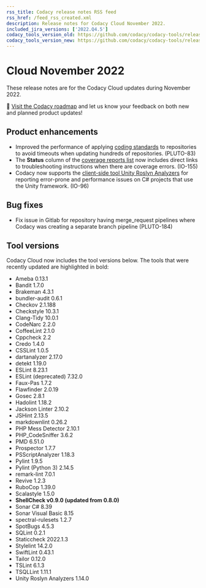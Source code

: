 ```yaml
---
rss_title: Codacy release notes RSS feed
rss_href: /feed_rss_created.xml
description: Release notes for Codacy Cloud November 2022.
included_jira_versions: ['2022.Q4.5']
codacy_tools_version_old: https://github.com/codacy/codacy-tools/releases/tag/6.6.5
codacy_tools_version_new: https://github.com/codacy/codacy-tools/releases/tag/6.7.36
---
```


# Cloud November 2022

These release notes are for the Codacy Cloud updates during November 2022.

📢 [Visit the Codacy roadmap](https://roadmap.codacy.com) and <span class="skip-vale">let us know</span> your feedback on both new and planned product updates!

<!--TODO Check these issues manually

Jira issues without release notes

Epics:
-   https://codacy.atlassian.net/browse/PLUTO-156
-   https://codacy.atlassian.net/browse/IO-224
-   https://codacy.atlassian.net/browse/IO-153
-   https://codacy.atlassian.net/browse/IO-152
-   https://codacy.atlassian.net/browse/CY-6710
-   https://codacy.atlassian.net/browse/CY-6697
-   https://codacy.atlassian.net/browse/CY-6654
-   https://codacy.atlassian.net/browse/COV-60
Bugs and Community Issues:
-   https://codacy.atlassian.net/browse/TS-11
-   https://codacy.atlassian.net/browse/IO-333
-   https://codacy.atlassian.net/browse/IO-206
Others:
-   https://codacy.atlassian.net/browse/TS-144
-   https://codacy.atlassian.net/browse/TS-8
-   https://codacy.atlassian.net/browse/TS-7
-   https://codacy.atlassian.net/browse/PLUTO-201
-   https://codacy.atlassian.net/browse/PLUTO-150
-   https://codacy.atlassian.net/browse/PLUTO-52
-   https://codacy.atlassian.net/browse/IO-184
-   https://codacy.atlassian.net/browse/IO-98
-   https://codacy.atlassian.net/browse/IO-37
-   https://codacy.atlassian.net/browse/CY-6589
-   https://codacy.atlassian.net/browse/COV-48
-   https://codacy.atlassian.net/browse/COV-46

Jira issues with disabled release notes

Epics:
-   https://codacy.atlassian.net/browse/PLUTO-121
-   https://codacy.atlassian.net/browse/IO-290
-   https://codacy.atlassian.net/browse/IO-247
-   https://codacy.atlassian.net/browse/IO-151
-   https://codacy.atlassian.net/browse/IO-54
-   https://codacy.atlassian.net/browse/CY-4844
-   https://codacy.atlassian.net/browse/COV-3
Bugs and Community Issues:
-   https://codacy.atlassian.net/browse/TS-57
-   https://codacy.atlassian.net/browse/TS-23
-   https://codacy.atlassian.net/browse/IO-267
-   https://codacy.atlassian.net/browse/IO-222
-   https://codacy.atlassian.net/browse/IO-32
-   https://codacy.atlassian.net/browse/CY-6707
-   https://codacy.atlassian.net/browse/COV-25
-->

## Product enhancements

-   Improved the performance of applying [coding standards](../../organizations/using-a-coding-standard.md) to repositories to avoid timeouts when updating hundreds of repositories. (PLUTO-83)
-   The **Status** column of the [coverage reports list](../../coverage-reporter.md#validating-coverage) now includes direct links to troubleshooting instructions when there are coverage errors. (IO-155)
-   Codacy now supports the [client-side tool Unity Roslyn Analyzers](../../related-tools/local-analysis/client-side-tools.md) for reporting error-prone and performance issues on C# projects that use the Unity framework. (IO-96)

## Bug fixes

-   Fix issue in Gitlab for repository having merge_request pipelines where Codacy was creating a separate branch pipeline (PLUTO-184)

## Tool versions

Codacy Cloud now includes the tool versions below. The tools that were recently updated are highlighted in bold:

-   Ameba 0.13.1
-   Bandit 1.7.0
-   Brakeman 4.3.1
-   bundler-audit 0.6.1
-   Checkov 2.1.188
-   Checkstyle 10.3.1
-   Clang-Tidy 10.0.1
-   CodeNarc 2.2.0
-   CoffeeLint 2.1.0
-   Cppcheck 2.2
-   Credo 1.4.0
-   CSSLint 1.0.5
-   dartanalyzer 2.17.0
-   detekt 1.19.0
-   ESLint 8.23.1
-   ESLint (deprecated) 7.32.0
-   Faux-Pas 1.7.2
-   Flawfinder 2.0.19
-   Gosec 2.8.1
-   Hadolint 1.18.2
-   Jackson Linter 2.10.2
-   JSHint 2.13.5
-   markdownlint 0.26.2
-   PHP Mess Detector 2.10.1
-   PHP_CodeSniffer 3.6.2
-   PMD 6.51.0
-   Prospector 1.7.7
-   PSScriptAnalyzer 1.18.3
-   Pylint 1.9.5
-   Pylint (Python 3) 2.14.5
-   remark-lint 7.0.1
-   Revive 1.2.3
-   RuboCop 1.39.0
-   Scalastyle 1.5.0
-   **ShellCheck v0.9.0 (updated from 0.8.0)**
-   Sonar C# 8.39
-   Sonar Visual Basic 8.15
-   spectral-rulesets 1.2.7
-   SpotBugs 4.5.3
-   SQLint 0.2.1
-   Staticcheck 2022.1.3
-   Stylelint 14.2.0
-   SwiftLint 0.43.1
-   Tailor 0.12.0
-   TSLint 6.1.3
-   TSQLLint 1.11.1
-   Unity Roslyn Analyzers 1.14.0
